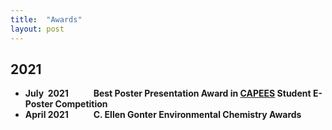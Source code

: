 ```yaml
---
title:  "Awards"
layout: post
---
```

## 2021
   - **July&#160;  2021** &#8195; &#8195; **Best Poster Presentation Award in [CAPEES](http://www.capees.org/bylaws.html) Student E-Poster Competition**
   - **April 2021** &#8195; &#8195; **C. Ellen Gonter Environmental Chemistry Awards**
  
              
